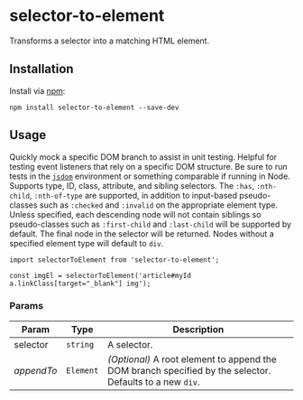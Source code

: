 # selector-to-element

Transforms a selector into a matching HTML element.

## Installation

Install via [npm](https://www.npmjs.com/package/selector-to-element):

```
npm install selector-to-element --save-dev
```

## Usage

Quickly mock a specific DOM branch to assist in unit testing. Helpful for testing event listeners that rely on a specific DOM structure. Be sure to run tests in the [`jsdom`](https://www.npmjs.com/package/jsdom) environment or something comparable if running in Node. Supports type, ID, class, attribute, and sibling selectors. The `:has`, `:nth-child`, `:nth-of-type` are supported, in addition to input-based pseudo-classes such as `:checked` and `:invalid` on the appropriate element type. Unless specified, each descending node will not contain siblings so pseudo-classes such as `:first-child` and `:last-child` will be supported by default. The final node in the selector will be returned. Nodes without a specified element type will default to `div`.

```
import selectorToElement from 'selector-to-element';

const imgEl = selectorToElement('article#myId a.linkClass[target="_blank"] img');
```

### Params

| Param      | Type      | Description                                                                                              |
| ---------- | --------- | -------------------------------------------------------------------------------------------------------- |
| selector   | `string`  | A selector.                                                                                              |
| _appendTo_ | `Element` | _(Optional)_ A root element to append the DOM branch specified by the selector. Defaults to a new `div`. |
